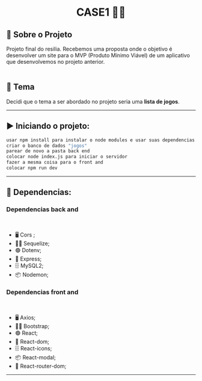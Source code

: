 <h1 align="center"> CASE1 👨‍💻</h1>

## 📌 Sobre o Projeto
Projeto final do resilia. 
Recebemos uma proposta onde o objetivo é desenvolver um site para o MVP (Produto Mínimo Viável) de um aplicativo que desenvolvemos no projeto anterior.
<br><br>

## :robot: Tema
<p>Decidi que o tema a ser abordado no projeto seria uma <b>lista de jogos</b>.

<br>


</ul>
<hr>
<h2>▶️ Iniciando o projeto:</h2>

```bash
usar npm install para instalar o node modules e usar suas dependencias
criar o banco de dados "jogos" 
parear de novo a pasta back end 
colocar node index.js para iniciar o servidor 
fazer a mesma coisa para o front and 
colocar npm run dev
```
<hr>

## 🚀 Dependencias:

 <h3> Dependencias back and </h3> 
 <br>

<ul> 
    <li>🖥️ Cors ;</li>
    <li>🐱‍👤 Sequelize;</li>
    <li>🟢 Dotenv;</li>
    <li>🚅 Express;</li>
    <li>🗄️ MySQL2;</li>
    <li>📦 Nodemon;</li>
</ul>

<h3> Dependencias front and </h3> 
 <br>

<ul> 
    <li>🖥️ Axios;</li>
    <li>🐱‍👤 Bootstrap;</li>
    <li>🟢 React;</li>
    <li>🚅 React-dom;</li>
    <li>🗄️ React-icons;</li>
    <li>📦 React-modal;</li>
    <li>👿 React-router-dom;</li>
</ul>

<hr>
